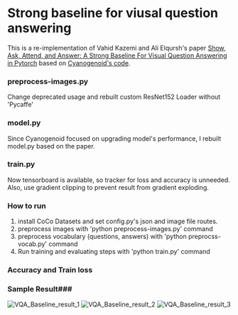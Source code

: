 # Strong baseline for viusal question answering

This is a re-implementation of Vahid Kazemi and Ali Elqursh's paper [Show, Ask, Attend, and Answer: A Strong Baseline For Visual Question Answering in Pytorch](http://arxiv.org/abs/1704.03162) based on [Cyanogenoid's code](http://github.com/Cyanogenoid/pytorch-vqa).

### preprocess-images.py
Change deprecated usage and rebuilt custom ResNet152 Loader without 'Pycaffe'

### model.py
Since Cyanogenoid focused on upgrading model's performance, I rebuilt model.py based on the paper. 

### train.py
Now tensorboard is available, so tracker for loss and accuracy is unneeded.
Also, use gradient clipping to prevent result from gradient exploding.

### How to run
1. install CoCo Datasets and set config.py's json and image file routes.
2. preprocess images with 'python preprocess-images.py' command
3. preprocess vocabulary (questions, answers) with 'python preprocss-vocab.py' command
4. Run training and evaluating steps with 'python train.py' command


### Accuracy and Train loss

### Sample Result###
![VQA_Baseline_result_1](https://user-images.githubusercontent.com/48676255/156728446-444ceafc-81e8-4a27-8d9e-f687cb1c8ed9.PNG)
![VQA_Baseline_result_2](https://user-images.githubusercontent.com/48676255/156728454-ff802123-926b-4e13-ba9b-c6c5c804e938.PNG)
![VQA_Baseline_result_3](https://user-images.githubusercontent.com/48676255/156728464-ddbd360a-378d-4291-99ba-2fb7e926b904.PNG)
